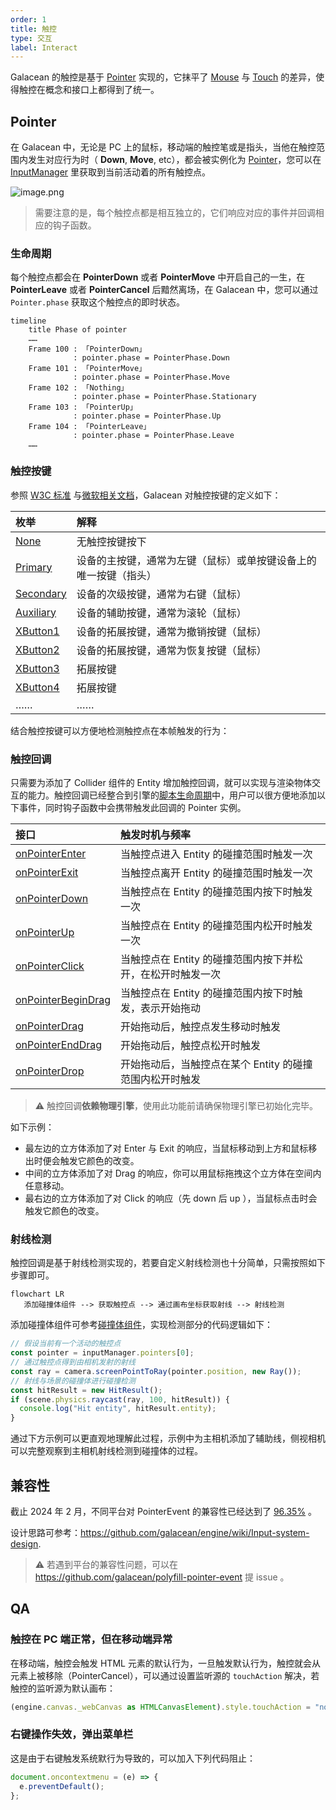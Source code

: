 ```yaml
---
order: 1
title: 触控
type: 交互
label: Interact
---
```


Galacean 的触控是基于 [Pointer](https://www.w3.org/TR/pointerevents3/) 实现的，它抹平了 [Mouse](https://developer.mozilla.org/zh-CN/docs/Web/API/MouseEvent) 与 [Touch](https://developer.mozilla.org/zh-CN/docs/Web/API/TouchEvent) 的差异，使得触控在概念和接口上都得到了统一。

## Pointer

在 Galacean 中，无论是 PC 上的鼠标，移动端的触控笔或是指头，当他在触控范围内发生对应行为时（ **Down**, **Move**, etc），都会被实例化为 [Pointer](/apis/core/#Pointer)，您可以在 [InputManager](/apis/core/#InputManager) 里获取到当前活动着的所有触控点。

<img src="https://mdn.alipayobjects.com/huamei_yo47yq/afts/img/A*k6_aRKNVxGkAAAAAAAAAAAAADhuCAQ/original" alt="image.png"  />

> 需要注意的是，每个触控点都是相互独立的，它们响应对应的事件并回调相应的钩子函数。

### 生命周期

每个触控点都会在 **PointerDown** 或者 **PointerMove** 中开启自己的一生，在 **PointerLeave** 或者 **PointerCancel** 后黯然离场，在 Galacean 中，您可以通过 `Pointer.phase` 获取这个触控点的即时状态。

```mermaid
timeline
    title Phase of pointer
    ……
    Frame 100 : 「PointerDown」
              : pointer.phase = PointerPhase.Down
    Frame 101 : 「PointerMove」
              : pointer.phase = PointerPhase.Move
    Frame 102 : 「Nothing」
              : pointer.phase = PointerPhase.Stationary
    Frame 103 : 「PointerUp」
              : pointer.phase = PointerPhase.Up
    Frame 104 : 「PointerLeave」
              : pointer.phase = PointerPhase.Leave
    ……
```

<playground src="input-log.ts"></playground>

### 触控按键

参照 [W3C 标准](https://www.w3.org/TR/uievents/#dom-mouseevent-button) 与[微软相关文档](https://learn.microsoft.com/en-us/dotnet/api/system.windows.input.mousebutton?view=windowsdesktop-6.0)，Galacean 对触控按键的定义如下：

| 枚举                                            | 解释                                                             |
| :---------------------------------------------- | :--------------------------------------------------------------- |
| [None](/apis/core/#PointerButton-None)           | 无触控按键按下                                                   |
| [Primary](/apis/core/#PointerButton-Primary)     | 设备的主按键，通常为左键（鼠标）或单按键设备上的唯一按键（指头） |
| [Secondary](/apis/core/#PointerButton-Secondary) | 设备的次级按键，通常为右键（鼠标）                               |
| [Auxiliary](/apis/core/#PointerButton-Auxiliary) | 设备的辅助按键，通常为滚轮（鼠标）                               |
| [XButton1](/apis/core/#PointerButton-XButton1)   | 设备的拓展按键，通常为撤销按键（鼠标）                           |
| [XButton2](/apis/core/#PointerButton-XButton2)   | 设备的拓展按键，通常为恢复按键（鼠标）                           |
| [XButton3](/apis/core/#PointerButton-XButton3)   | 拓展按键                                                         |
| [XButton4](/apis/core/#PointerButton-XButton4)   | 拓展按键                                                         |
| ……                                              | ……                                                               |

结合触控按键可以方便地检测触控点在本帧触发的行为：

<playground src="input-pointerButton.ts"></playground>

### 触控回调

只需要为添加了 Collider 组件的 Entity 增加触控回调，就可以实现与渲染物体交互的能力。触控回调已经整合到引擎的[脚本生命周期](/docs/script/class/#脚本生命周期)中，用户可以很方便地添加以下事件，同时钩子函数中会携带触发此回调的 Pointer 实例。

| 接口                                               | 触发时机与频率                                                             |
| :------------------------------------------------- | :------------------------------------------------------------------------- |
| [onPointerEnter](/apis/core/#Script-onPointerEnter) | 当触控点进入 Entity 的碰撞范围时触发一次                                 |
| [onPointerExit](/apis/core/#Script-onPointerExit)   | 当触控点离开 Entity 的碰撞范围时触发一次                                 |
| [onPointerDown](/apis/core/#Script-onPointerDown)   | 当触控点在 Entity 的碰撞范围内按下时触发一次                             |
| [onPointerUp](/apis/core/#Script-onPointerUp)       | 当触控点在 Entity 的碰撞范围内松开时触发一次                             |
| [onPointerClick](/apis/core/#Script-onPointerClick) | 当触控点在 Entity 的碰撞范围内按下并松开，在松开时触发一次               |
| [onPointerBeginDrag](/apis/core/#Script-onPointerBeginDrag)   | 当触控点在 Entity 的碰撞范围内按下时触发，表示开始拖动 |
| [onPointerDrag](/apis/core/#Script-onPointerDrag)   | 开始拖动后，触控点发生移动时触发 |
| [onPointerEndDrag](/apis/core/#Script-onPointerEndDrag)   | 开始拖动后，触控点松开时触发 |
| [onPointerDrop](/apis/core/#Script-onPointerDrop)   | 开始拖动后，当触控点在某个 Entity 的碰撞范围内松开时触发 |

> ⚠️ 触控回调**依赖物理引擎**，使用此功能前请确保物理引擎已初始化完毕。

如下示例：

- 最左边的立方体添加了对 Enter 与 Exit 的响应，当鼠标移动到上方和鼠标移出时便会触发它颜色的改变。
- 中间的立方体添加了对 Drag 的响应，你可以用鼠标拖拽这个立方体在空间内任意移动。
- 最右边的立方体添加了对 Click 的响应（先 down 后 up ），当鼠标点击时会触发它颜色的改变。

<playground src="input-pointer.ts"></playground>

### 射线检测

触控回调是基于射线检测实现的，若要自定义射线检测也十分简单，只需按照如下步骤即可。

```mermaid
flowchart LR
   添加碰撞体组件 --> 获取触控点 --> 通过画布坐标获取射线 --> 射线检测
```

添加碰撞体组件可参考[碰撞体组件](/docs/physics/collider/)，实现检测部分的代码逻辑如下：

```typescript
// 假设当前有一个活动的触控点
const pointer = inputManager.pointers[0];
// 通过触控点得到由相机发射的射线
const ray = camera.screenPointToRay(pointer.position, new Ray());
// 射线与场景的碰撞体进行碰撞检测
const hitResult = new HitResult();
if (scene.physics.raycast(ray, 100, hitResult)) {
  console.log("Hit entity", hitResult.entity);
}
```

通过下方示例可以更直观地理解此过程，示例中为主相机添加了辅助线，侧视相机可以完整观察到主相机射线检测到碰撞体的过程。

<playground src="input-pointerRaycast.ts"></playground>

## 兼容性

截止 2024 年 2 月，不同平台对 PointerEvent 的兼容性已经达到了 [96.35%](https://caniuse.com/?search=PointerEvent) 。

设计思路可参考：https://github.com/galacean/engine/wiki/Input-system-design.

> ⚠️ 若遇到平台的兼容性问题，可以在 https://github.com/galacean/polyfill-pointer-event 提 issue 。

## QA

### 触控在 PC 端正常，但在移动端异常

在移动端，触控会触发 HTML 元素的默认行为，一旦触发默认行为，触控就会从元素上被移除（PointerCancel），可以通过设置监听源的 `touchAction` 解决，若触控的监听源为默认画布：

```typescript
(engine.canvas._webCanvas as HTMLCanvasElement).style.touchAction = "none";
```

### 右键操作失效，弹出菜单栏

这是由于右键触发系统默行为导致的，可以加入下列代码阻止：

```typescript
document.oncontextmenu = (e) => {
  e.preventDefault();
};
```
